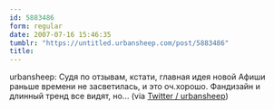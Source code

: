 ```yaml
---
id: 5883486
form: regular
date: 2007-07-16 15:46:35
tumblr: "https://untitled.urbansheep.com/post/5883486"
title:
---
```


<p>urbansheep: Судя по отзывам, кстати, главная идея новой Афиши раньше времени не засветилась, и это оч.хорошо. Фандизайн и длинный тренд все видят, но&hellip; (via <a href="http://twitter.com/urbansheep/statuses/152348162">Twitter / urbansheep</a>)</p>

